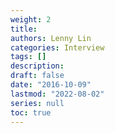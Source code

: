 ```yaml
---
weight: 2
title: 
authors: Lenny Lin
categories: Interview
tags: []
description: 
draft: false
date: "2016-10-09"
lastmod: "2022-08-02"
series: null
toc: true
---
```




